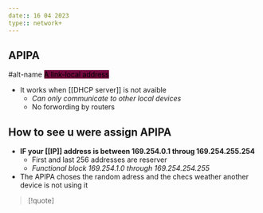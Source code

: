 ```yaml
---
date:: 16 04 2023
type:: network+
---
```


## APIPA
#alt-name <mark style="background: #72083D;">A link-local address</mark>
- It works when  [[DHCP server]] is not avaible 
	- *Can only communicate to other local devices* 
	- No forwording by routers


## How to see u were assign APIPA

- **IF your [[IP]] address is between 169.254.0.1 throug 169.254.255.254**
	- First and last 256 addresses are reserver 
	- *Functional block 169.254.1.0 through 169.254.254.255*
- The APIPA choses the random adress and the checs weather another device is not using it 

>[!quote] 